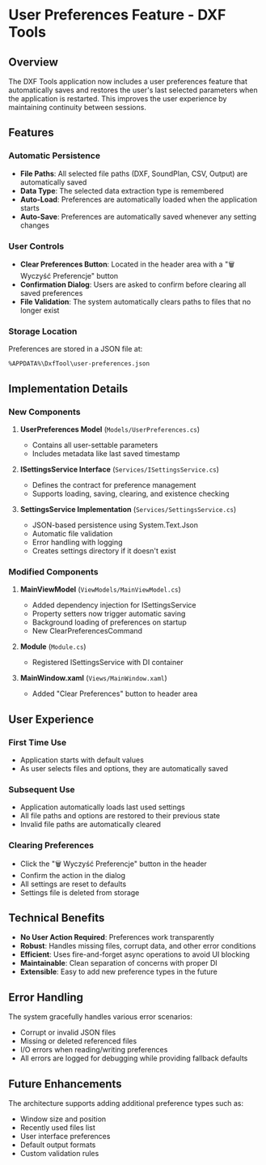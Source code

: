 # User Preferences Feature - DXF Tools

## Overview

The DXF Tools application now includes a user preferences feature that automatically saves and restores the user's last selected parameters when the application is restarted. This improves the user experience by maintaining continuity between sessions.

## Features

### Automatic Persistence
- **File Paths**: All selected file paths (DXF, SoundPlan, CSV, Output) are automatically saved
- **Data Type**: The selected data extraction type is remembered
- **Auto-Load**: Preferences are automatically loaded when the application starts
- **Auto-Save**: Preferences are automatically saved whenever any setting changes

### User Controls
- **Clear Preferences Button**: Located in the header area with a "🗑️ Wyczyść Preferencje" button
- **Confirmation Dialog**: Users are asked to confirm before clearing all saved preferences
- **File Validation**: The system automatically clears paths to files that no longer exist

### Storage Location
Preferences are stored in a JSON file at:
```
%APPDATA%\DxfTool\user-preferences.json
```

## Implementation Details

### New Components

1. **UserPreferences Model** (`Models/UserPreferences.cs`)
   - Contains all user-settable parameters
   - Includes metadata like last saved timestamp

2. **ISettingsService Interface** (`Services/ISettingsService.cs`)
   - Defines the contract for preference management
   - Supports loading, saving, clearing, and existence checking

3. **SettingsService Implementation** (`Services/SettingsService.cs`)
   - JSON-based persistence using System.Text.Json
   - Automatic file validation
   - Error handling with logging
   - Creates settings directory if it doesn't exist

### Modified Components

1. **MainViewModel** (`ViewModels/MainViewModel.cs`)
   - Added dependency injection for ISettingsService
   - Property setters now trigger automatic saving
   - Background loading of preferences on startup
   - New ClearPreferencesCommand

2. **Module** (`Module.cs`)
   - Registered ISettingsService with DI container

3. **MainWindow.xaml** (`Views/MainWindow.xaml`)
   - Added "Clear Preferences" button to header area

## User Experience

### First Time Use
- Application starts with default values
- As user selects files and options, they are automatically saved

### Subsequent Use
- Application automatically loads last used settings
- All file paths and options are restored to their previous state
- Invalid file paths are automatically cleared

### Clearing Preferences
- Click the "🗑️ Wyczyść Preferencje" button in the header
- Confirm the action in the dialog
- All settings are reset to defaults
- Settings file is deleted from storage

## Technical Benefits

- **No User Action Required**: Preferences work transparently
- **Robust**: Handles missing files, corrupt data, and other error conditions
- **Efficient**: Uses fire-and-forget async operations to avoid UI blocking
- **Maintainable**: Clean separation of concerns with proper DI
- **Extensible**: Easy to add new preference types in the future

## Error Handling

The system gracefully handles various error scenarios:
- Corrupt or invalid JSON files
- Missing or deleted referenced files
- I/O errors when reading/writing preferences
- All errors are logged for debugging while providing fallback defaults

## Future Enhancements

The architecture supports adding additional preference types such as:
- Window size and position
- Recently used files list
- User interface preferences
- Default output formats
- Custom validation rules
